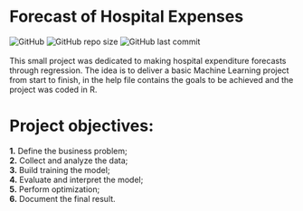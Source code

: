 # Forecast of Hospital Expenses 
![GitHub](https://img.shields.io/github/license/ralsouza/forecast_of_hospital_expenses.svg?style=flat-square)
![GitHub repo size](https://img.shields.io/github/repo-size/ralsouza/forecast_of_hospital_expenses.svg?style=flat-square)
![GitHub last commit](https://img.shields.io/github/last-commit/ralsouza/forecast_of_hospital_expenses.svg?style=flat-square)<br/>
<br/>
This small project was dedicated to making hospital expenditure forecasts through regression. The idea is to deliver a basic Machine Learning project from start to finish, in the help file contains the goals to be achieved and the project was coded in R.

# Project objectives:
  **1.** Define the business problem;<br/>
  **2.** Collect and analyze the data;<br/>
  **3.** Build training the model;<br/>
  **4.** Evaluate and interpret the model;<br/>
  **5.** Perform optimization;<br/>
  **6.** Document the final result.
